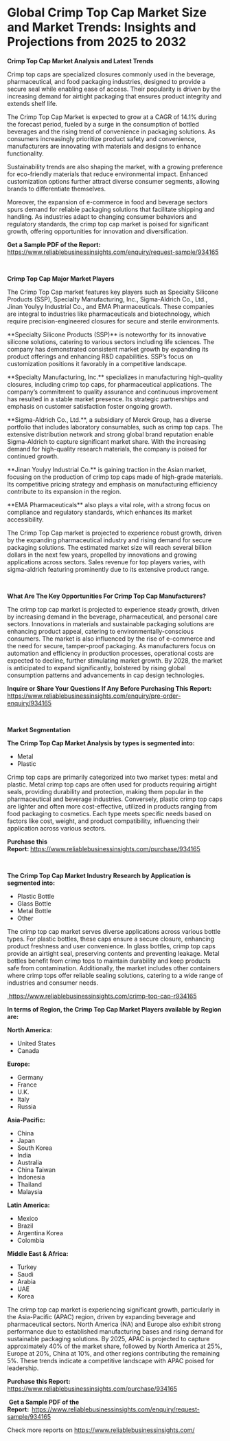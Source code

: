 <p><h1>Global Crimp Top Cap Market Size and Market Trends: Insights and Projections from 2025 to 2032</h1></p><p><strong>Crimp Top Cap Market Analysis and Latest Trends</strong></p>
<p><p>Crimp top caps are specialized closures commonly used in the beverage, pharmaceutical, and food packaging industries, designed to provide a secure seal while enabling ease of access. Their popularity is driven by the increasing demand for airtight packaging that ensures product integrity and extends shelf life.</p><p>The Crimp Top Cap Market is expected to grow at a CAGR of 14.1% during the forecast period, fueled by a surge in the consumption of bottled beverages and the rising trend of convenience in packaging solutions. As consumers increasingly prioritize product safety and convenience, manufacturers are innovating with materials and designs to enhance functionality. </p><p>Sustainability trends are also shaping the market, with a growing preference for eco-friendly materials that reduce environmental impact. Enhanced customization options further attract diverse consumer segments, allowing brands to differentiate themselves. </p><p>Moreover, the expansion of e-commerce in food and beverage sectors spurs demand for reliable packaging solutions that facilitate shipping and handling. As industries adapt to changing consumer behaviors and regulatory standards, the crimp top cap market is poised for significant growth, offering opportunities for innovation and diversification.</p></p>
<p><strong>Get a Sample PDF of the Report:&nbsp;</strong> <a href="https://www.reliablebusinessinsights.com/enquiry/request-sample/934165?utm_campaign=1720&utm_medium=2&utm_source=Github&utm_content=ia&utm_term=07032025&utm_id=crimp-top-cap">https://www.reliablebusinessinsights.com/enquiry/request-sample/934165</a></p>
<p>&nbsp;</p>
<p><strong>Crimp Top Cap Major Market Players</strong></p>
<p><p>The Crimp Top Cap market features key players such as Specialty Silicone Products (SSP), Specialty Manufacturing, Inc., Sigma-Aldrich Co., Ltd., Jinan Youlyy Industrial Co., and EMA Pharmaceuticals. These companies are integral to industries like pharmaceuticals and biotechnology, which require precision-engineered closures for secure and sterile environments.</p><p>**Specialty Silicone Products (SSP)** is noteworthy for its innovative silicone solutions, catering to various sectors including life sciences. The company has demonstrated consistent market growth by expanding its product offerings and enhancing R&D capabilities. SSP’s focus on customization positions it favorably in a competitive landscape.</p><p>**Specialty Manufacturing, Inc.** specializes in manufacturing high-quality closures, including crimp top caps, for pharmaceutical applications. The company’s commitment to quality assurance and continuous improvement has resulted in a stable market presence. Its strategic partnerships and emphasis on customer satisfaction foster ongoing growth.</p><p>**Sigma-Aldrich Co., Ltd.**, a subsidiary of Merck Group, has a diverse portfolio that includes laboratory consumables, such as crimp top caps. The extensive distribution network and strong global brand reputation enable Sigma-Aldrich to capture significant market share. With the increasing demand for high-quality research materials, the company is poised for continued growth.</p><p>**Jinan Youlyy Industrial Co.** is gaining traction in the Asian market, focusing on the production of crimp top caps made of high-grade materials. Its competitive pricing strategy and emphasis on manufacturing efficiency contribute to its expansion in the region.</p><p>**EMA Pharmaceuticals** also plays a vital role, with a strong focus on compliance and regulatory standards, which enhances its market accessibility.</p><p>The Crimp Top Cap market is projected to experience robust growth, driven by the expanding pharmaceutical industry and rising demand for secure packaging solutions. The estimated market size will reach several billion dollars in the next few years, propelled by innovations and growing applications across sectors. Sales revenue for top players varies, with sigma-aldrich featuring prominently due to its extensive product range.</p></p>
<p>&nbsp;</p>
<p><strong>What Are The Key Opportunities For Crimp Top Cap Manufacturers?</strong></p>
<p><p>The crimp top cap market is projected to experience steady growth, driven by increasing demand in the beverage, pharmaceutical, and personal care sectors. Innovations in materials and sustainable packaging solutions are enhancing product appeal, catering to environmentally-conscious consumers. The market is also influenced by the rise of e-commerce and the need for secure, tamper-proof packaging. As manufacturers focus on automation and efficiency in production processes, operational costs are expected to decline, further stimulating market growth. By 2028, the market is anticipated to expand significantly, bolstered by rising global consumption patterns and advancements in cap design technologies.</p></p>
<p><strong>Inquire or Share Your Questions If Any Before Purchasing This Report:</strong> <a href="https://www.reliablebusinessinsights.com/enquiry/pre-order-enquiry/934165?utm_campaign=1720&utm_medium=2&utm_source=Github&utm_content=ia&utm_term=07032025&utm_id=crimp-top-cap">https://www.reliablebusinessinsights.com/enquiry/pre-order-enquiry/934165</a></p>
<p>&nbsp;</p>
<p><strong>Market Segmentation</strong></p>
<p><strong>The Crimp Top Cap Market Analysis by types is segmented into:</strong></p>
<p><ul><li>Metal</li><li>Plastic</li></ul></p>
<p><p>Crimp top caps are primarily categorized into two market types: metal and plastic. Metal crimp top caps are often used for products requiring airtight seals, providing durability and protection, making them popular in the pharmaceutical and beverage industries. Conversely, plastic crimp top caps are lighter and often more cost-effective, utilized in products ranging from food packaging to cosmetics. Each type meets specific needs based on factors like cost, weight, and product compatibility, influencing their application across various sectors.</p></p>
<p><strong>Purchase this Report:&nbsp;</strong><a href="https://www.reliablebusinessinsights.com/purchase/934165?utm_campaign=1720&utm_medium=2&utm_source=Github&utm_content=ia&utm_term=07032025&utm_id=crimp-top-cap">https://www.reliablebusinessinsights.com/purchase/934165</a></p>
<p>&nbsp;</p>
<p><strong>The Crimp Top Cap Market Industry Research by Application is segmented into:</strong></p>
<p><ul><li>Plastic Bottle</li><li>Glass Bottle</li><li>Metal Bottle</li><li>Other</li></ul></p>
<p><p>The crimp top cap market serves diverse applications across various bottle types. For plastic bottles, these caps ensure a secure closure, enhancing product freshness and user convenience. In glass bottles, crimp top caps provide an airtight seal, preserving contents and preventing leakage. Metal bottles benefit from crimp tops to maintain durability and keep products safe from contamination. Additionally, the market includes other containers where crimp tops offer reliable sealing solutions, catering to a wide range of industries and consumer needs.</p></p>
<p><a href="https://www.reliablebusinessinsights.com/crimp-top-cap-r934165?utm_campaign=1720&utm_medium=2&utm_source=Github&utm_content=ia&utm_term=07032025&utm_id=crimp-top-cap">&nbsp;https://www.reliablebusinessinsights.com/crimp-top-cap-r934165</a></p>
<p><strong>In terms of Region, the Crimp Top Cap Market Players available by Region are:</strong></p>
<p>
    <p> <strong> North America: </strong>
        <ul>
            <li>United States</li>
            <li>Canada</li>
        </ul>
        </p> 
    <p> <strong> Europe: </strong>
        <ul>
            <li>Germany</li>
            <li>France</li>
            <li>U.K.</li>
            <li>Italy</li>
            <li>Russia</li>
        </ul>
        </p> 
    <p> <strong> Asia-Pacific: </strong>
        <ul>
            <li>China</li>
            <li>Japan</li>
            <li>South Korea</li>
            <li>India</li>
            <li>Australia</li>
            <li>China Taiwan</li>
            <li>Indonesia</li>
            <li>Thailand</li>
            <li>Malaysia</li>
        </ul>
        </p> 
    <p> <strong> Latin America: </strong>
        <ul>
            <li>Mexico</li>
            <li>Brazil</li>
            <li>Argentina Korea</li>
            <li>Colombia</li>
        </ul>
        </p> 
    <p> <strong> Middle East & Africa: </strong>
        <ul>
            <li>Turkey</li>
            <li>Saudi</li>
            <li>Arabia</li>
            <li>UAE</li>
            <li>Korea</li>
        </ul>
    </p>
    </p>
<p><p>The crimp top cap market is experiencing significant growth, particularly in the Asia-Pacific (APAC) region, driven by expanding beverage and pharmaceutical sectors. North America (NA) and Europe also exhibit strong performance due to established manufacturing bases and rising demand for sustainable packaging solutions. By 2025, APAC is projected to capture approximately 40% of the market share, followed by North America at 25%, Europe at 20%, China at 10%, and other regions contributing the remaining 5%. These trends indicate a competitive landscape with APAC poised for leadership.</p></p>
<p><strong>Purchase this Report: </strong><a href="https://www.reliablebusinessinsights.com/purchase/934165?utm_campaign=1720&utm_medium=2&utm_source=Github&utm_content=ia&utm_term=07032025&utm_id=crimp-top-cap">https://www.reliablebusinessinsights.com/purchase/934165</a></p>
<p>&nbsp;<strong>Get a Sample PDF of the Report:&nbsp;&nbsp;</strong><a href="https://www.reliablebusinessinsights.com/enquiry/request-sample/934165?utm_campaign=1720&utm_medium=2&utm_source=Github&utm_content=ia&utm_term=07032025&utm_id=crimp-top-cap">https://www.reliablebusinessinsights.com/enquiry/request-sample/934165</a></p>
<p><strong></strong></p>
<p>Check more reports on <a href="https://www.reliablebusinessinsights.com/?utm_campaign=1720&utm_medium=2&utm_source=Github&utm_content=ia&utm_term=07032025&utm_id=crimp-top-cap">https://www.reliablebusinessinsights.com/</a></p>